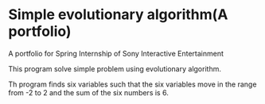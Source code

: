 # Simple evolutionary algorithm(A portfolio)
A portfolio for Spring Internship of Sony Interactive Entertainment

This program solve simple problem using evolutionary algorithm.

Th program finds six variables such that the six variables move in the range from -2 to 2 and the sum of the six numbers is 6.
